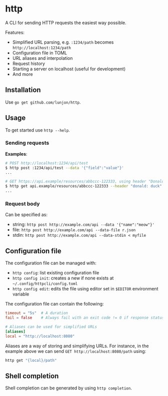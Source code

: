 # http

A CLI for sending HTTP requests the easiest way possible.

Features:
 - Simplified URL parsing, e.g. `:1234/path` becomes `http://localhost:1234/path`
 - Configuration file in TOML
 - URL aliases and interpolation
 - Request history
 - Starting a server on localhost (useful for development)
 - And more

## Installation
Use `go get github.com/lunjon/http`.

## Usage
To get started use `http --help`.

### Sending requests
**Examples**:

```sh
# POST http://localhost:1234/api/test 
$ http post :1234/api/test --data '{"field":"value"}'
...

# GET https://api.example/resources/abbccc-122333, using header "Donald" with value "duck"
$ http get api.example/resources/abbccc-122333 --header "donald: duck"
...
```

### Request body
Can be specified as:
- string: `http post http://example.com/api --data '{"name":"meow"}'`
- file: `http post http://example.com/api --data-file r.json`
- stdin: `http post http://example.com/api --data-stdin < myfile`

## Configuration file
The configuration file can be managed with:
  - `http config`: list existing configuration file
  - `http config init`: creates a new if none exists at `~/.config/httpcli/config.toml`
  - `http config edit`: edits the file using editor set in `$EDITOR` environment variable

The configuration file can contain the following:

```toml
timeout = "5s"  # A duration
fail = false    # Always fail with an exit code != 0 if response status >= 400

# Aliases can be used for simplified URLs
[aliases]
local = "http://localhost:8080"
```

Aliases are a way of storing and simplifying URLs. For instance, in the example above we can send `GET http://localhost:8080/path` using:

```bash
http get "{local}/path"
```

## Shell completion
Shell completion can be generated by using `http completion`.
